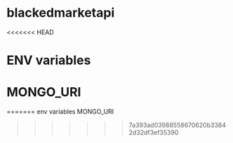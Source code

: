 # blackedmarketapi

<<<<<<< HEAD
# ENV variables

# MONGO_URI
=======
env variables
MONGO_URI
>>>>>>> 7a393ad03988558670620b33842d32df3ef35390
